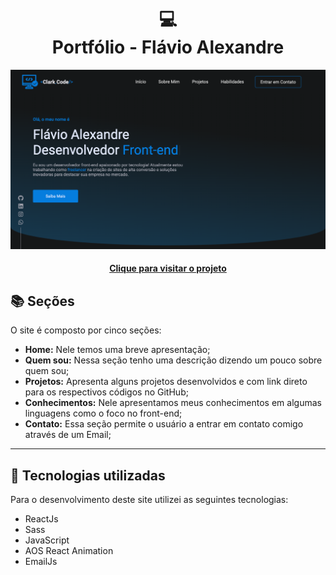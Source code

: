 <h1 align="center">
  💻<br>Portfólio - Flávio Alexandre
</h1>

![Resultado final do projeto](img.png)

<h4 align="center"><a href="https://portfolio-react-sandy-rho.vercel.app/">Clique para visitar o projeto</a></h4>

## 📚 Seções

O site é composto por cinco seções:

- **Home:** Nele temos uma breve apresentação;
- **Quem sou:** Nessa seção tenho uma descrição dizendo um pouco sobre quem sou;
- **Projetos:** Apresenta alguns projetos desenvolvidos e com link direto para os respectivos códigos no GitHub;
- **Conhecimentos:** Nele apresentamos meus conhecimentos em algumas linguagens como o foco no front-end;
- **Contato:** Essa seção permite o usuário a entrar em contato comigo através de um Email;

---

## 💼 Tecnologias utilizadas

Para o desenvolvimento deste site utilizei as seguintes tecnologias:

- ReactJs
- Sass
- JavaScript
- AOS React Animation
- EmailJs
